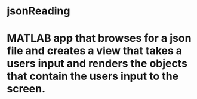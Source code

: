 # jsonReading

# MATLAB app that browses for a json file and creates a view that takes a users input and renders the objects that contain the users input to the screen.
